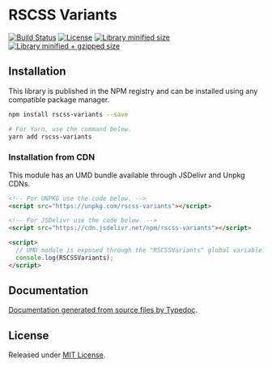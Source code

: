 # RSCSS Variants

[![Build Status](https://travis-ci.org/VitorLuizC/rscss-variants.svg?branch=master)](https://travis-ci.org/VitorLuizC/rscss-variants)
[![License](https://badgen.net/github/license/VitorLuizC/rscss-variants)](./LICENSE)
[![Library minified size](https://badgen.net/bundlephobia/min/rscss-variants)](https://bundlephobia.com/result?p=rscss-variants)
[![Library minified + gzipped size](https://badgen.net/bundlephobia/minzip/rscss-variants)](https://bundlephobia.com/result?p=rscss-variants)

## Installation

This library is published in the NPM registry and can be installed using any compatible package manager.

```sh
npm install rscss-variants --save

# For Yarn, use the command below.
yarn add rscss-variants
```

### Installation from CDN

This module has an UMD bundle available through JSDelivr and Unpkg CDNs.

```html
<!-- For UNPKG use the code below. -->
<script src="https://unpkg.com/rscss-variants"></script>

<!-- For JSDelivr use the code below. -->
<script src="https://cdn.jsdelivr.net/npm/rscss-variants"></script>

<script>
  // UMD module is exposed through the "RSCSSVariants" global variable.
  console.log(RSCSSVariants);
</script>
```

## Documentation

[Documentation generated from source files by Typedoc](./docs/README.md).

## License

Released under [MIT License](./LICENSE).

